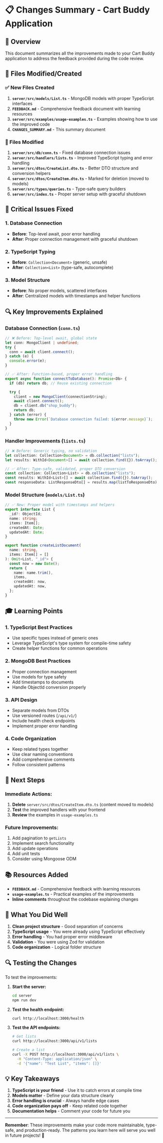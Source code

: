 # 📋 Changes Summary - Cart Buddy Application

## 🎯 Overview

This document summarizes all the improvements made to your Cart Buddy application to address the feedback provided during the code review.

## 📁 Files Modified/Created

### ✅ New Files Created

1. **`server/src/models/List.ts`** - MongoDB models with proper TypeScript interfaces
2. **`FEEDBACK.md`** - Comprehensive feedback document with learning resources
3. **`server/src/examples/usage-examples.ts`** - Examples showing how to use the improved code
4. **`CHANGES_SUMMARY.md`** - This summary document

### 🔧 Files Modified

1. **`server/src/db/conn.ts`** - Fixed database connection issues
2. **`server/src/handlers/lists.ts`** - Improved TypeScript typing and error handling
3. **`server/src/dtos/CreateList.dto.ts`** - Better DTO structure and conversion helpers
4. **`server/src/dtos/CreateItem.dto.ts`** - Marked for deletion (moved to models)
5. **`server/src/types/queries.ts`** - Type-safe query builders
6. **`server/src/index.ts`** - Proper server setup with graceful shutdown

## 🚨 Critical Issues Fixed

### 1. Database Connection

- **Before**: Top-level await, poor error handling
- **After**: Proper connection management with graceful shutdown

### 2. TypeScript Typing

- **Before**: `Collection<Document>` (generic, unsafe)
- **After**: `Collection<List>` (type-safe, autocomplete)

### 3. Model Structure

- **Before**: No proper models, scattered interfaces
- **After**: Centralized models with timestamps and helper functions

## 🔍 Key Improvements Explained

### Database Connection (`conn.ts`)

```typescript
// ❌ Before: Top-level await, global state
let conn: MongoClient | undefined;
try {
  conn = await client.connect();
} catch (e) {
  console.error(e);
}

// ✅ After: Function-based, proper error handling
export async function connectToDatabase(): Promise<Db> {
  if (db) return db; // Reuse existing connection

  try {
    client = new MongoClient(connectionString);
    await client.connect();
    db = client.db("shop_buddy");
    return db;
  } catch (error) {
    throw new Error(`Database connection failed: ${error.message}`);
  }
}
```

### Handler Improvements (`lists.ts`)

```typescript
// ❌ Before: Generic typing, no validation
let collection: Collection<Document> = db.collection("lists");
let results: WithId<Document>[] = await collection.find({}).toArray();

// ✅ After: Type-safe, validated, proper DTO conversion
const collection: Collection<List> = db.collection("lists");
const results: WithId<List>[] = await collection.find({}).toArray();
const responseData: ListResponseDto[] = results.map(listToResponseDto);
```

### Model Structure (`models/List.ts`)

```typescript
// ✅ New: Proper model with timestamps and helpers
export interface List {
  _id?: ObjectId;
  name: string;
  items: Item[];
  createdAt: Date;
  updatedAt: Date;
}

export function createListDocument(
  name: string,
  items: Item[] = []
): Omit<List, "_id"> {
  const now = new Date();
  return {
    name: name.trim(),
    items,
    createdAt: now,
    updatedAt: now,
  };
}
```

## 🎓 Learning Points

### 1. **TypeScript Best Practices**

- Use specific types instead of generic ones
- Leverage TypeScript's type system for compile-time safety
- Create helper functions for common operations

### 2. **MongoDB Best Practices**

- Proper connection management
- Use models for type safety
- Add timestamps to documents
- Handle ObjectId conversion properly

### 3. **API Design**

- Separate models from DTOs
- Use versioned routes (`/api/v1/`)
- Include health check endpoints
- Implement proper error handling

### 4. **Code Organization**

- Keep related types together
- Use clear naming conventions
- Add comprehensive comments
- Follow consistent patterns

## 🚀 Next Steps

### Immediate Actions:

1. **Delete** `server/src/dtos/CreateItem.dto.ts` (content moved to models)
2. **Test** the improved handlers with your frontend
3. **Review** the examples in `usage-examples.ts`

### Future Improvements:

1. Add pagination to `getLists`
2. Implement search functionality
3. Add update operations
4. Add unit tests
5. Consider using Mongoose ODM

## 📚 Resources Added

- **`FEEDBACK.md`** - Comprehensive feedback with learning resources
- **`usage-examples.ts`** - Practical examples of the improvements
- **Inline comments** throughout the codebase explaining changes

## 🎉 What You Did Well

1. **Clean project structure** - Good separation of concerns
2. **TypeScript usage** - You were already using TypeScript effectively
3. **Error handling** - You had proper error middleware
4. **Validation** - You were using Zod for validation
5. **Code organization** - Logical folder structure

## 🔍 Testing the Changes

To test the improvements:

1. **Start the server:**

   ```bash
   cd server
   npm run dev
   ```

2. **Test the health endpoint:**

   ```bash
   curl http://localhost:3000/health
   ```

3. **Test the API endpoints:**

   ```bash
   # Get lists
   curl http://localhost:3000/api/v1/lists

   # Create a list
   curl -X POST http://localhost:3000/api/v1/lists \
     -H "Content-Type: application/json" \
     -d '{"name": "Test List", "items": []}'
   ```

## 💡 Key Takeaways

1. **TypeScript is your friend** - Use it to catch errors at compile time
2. **Models matter** - Define your data structure clearly
3. **Error handling is crucial** - Always handle edge cases
4. **Code organization pays off** - Keep related code together
5. **Documentation helps** - Comment your code for future you

---

**Remember**: These improvements make your code more maintainable, type-safe, and production-ready. The patterns you learn here will serve you well in future projects! 🚀

